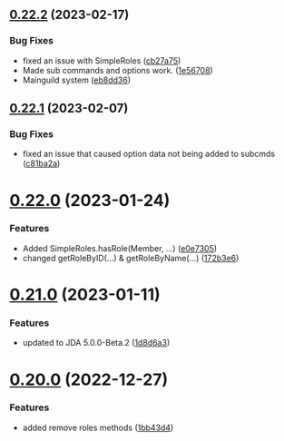 ## [0.22.2](https://github.com/Greazi-Times/Discord_Bot_Foundation/compare/v0.22.1...v0.22.2) (2023-02-17)


### Bug Fixes

* fixed an issue with SimpleRoles ([cb27a75](https://github.com/Greazi-Times/Discord_Bot_Foundation/commit/cb27a75d385795dda0ddda4fd6e8f07460091b8e))
* Made sub commands and options work. ([1e56708](https://github.com/Greazi-Times/Discord_Bot_Foundation/commit/1e567082e7674869d467806013befc1bb7fcd187))
* Mainguild system ([eb8dd36](https://github.com/Greazi-Times/Discord_Bot_Foundation/commit/eb8dd36945c16a3f77156c4721c3198bbadbbe26))



## [0.22.1](https://github.com/Greazi-Times/Discord_Bot_Foundation/compare/v0.22.0...v0.22.1) (2023-02-07)


### Bug Fixes

* fixed an issue that caused option data not being added to subcmds ([c81ba2a](https://github.com/Greazi-Times/Discord_Bot_Foundation/commit/c81ba2a7d75ea5533dd3abde0690f32124dc050e))



# [0.22.0](https://github.com/Greazi-Times/Discord_Bot_Foundation/compare/v0.21.0...v0.22.0) (2023-01-24)


### Features

* Added SimpleRoles.hasRole(Member, ...)  ([e0e7305](https://github.com/Greazi-Times/Discord_Bot_Foundation/commit/e0e73054991d1827cb2ffd60ba8048b22225b736))
* changed getRoleByID(...) & getRoleByName(...) ([172b3e6](https://github.com/Greazi-Times/Discord_Bot_Foundation/commit/172b3e67875ffd40f83b28775b4794db19d9d0a5))



# [0.21.0](https://github.com/Greazi-Times/Discord_Bot_Foundation/compare/v0.20.0...v0.21.0) (2023-01-11)


### Features

* updated to JDA 5.0.0-Beta.2 ([1d8d6a3](https://github.com/Greazi-Times/Discord_Bot_Foundation/commit/1d8d6a37393393a96098d68c3f5f61920b92ba4a))



# [0.20.0](https://github.com/Greazi-Times/Discord_Bot_Foundation/compare/v0.19.1...v0.20.0) (2022-12-27)


### Features

* added remove roles methods ([1bb43d4](https://github.com/Greazi-Times/Discord_Bot_Foundation/commit/1bb43d407419abb0085d066407a53d3f4a33f5fa))




